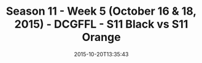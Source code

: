 ---
title: Season 11 - Week 5 (October 16 & 18, 2015) - DCGFFL - S11 Black vs S11 Orange
teams-score:
- team: _teams/s11-black.md
  score: 27
- team: _teams/s11-orange.md
  score: 12
mvp: Linda Pratt (Black), Baxter O'Brien (Orange)
game-ball: ''
season: 11
week: 5
date: '2015-10-20T13:35:43'
pageid: season-11-week-5-924-vs-929
---